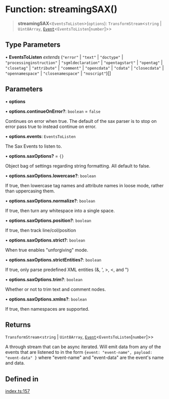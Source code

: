 # Function: streamingSAX()

> **streamingSAX**\<`EventsToListen`\>(`options`): `TransformStream`\<`string` \| `Uint8Array`, [`Event`](../type-aliases/Event.md)\<`EventsToListen`\[`number`\]\>\>

## Type Parameters

• **EventsToListen** *extends* (`"error"` \| `"text"` \| `"doctype"` \| `"processinginstruction"` \| `"sgmldeclaration"` \| `"opentagstart"` \| `"opentag"` \| `"closetag"` \| `"attribute"` \| `"comment"` \| `"opencdata"` \| `"cdata"` \| `"closecdata"` \| `"opennamespace"` \| `"closenamespace"` \| `"noscript"`)[]

## Parameters

• **options**

• **options.continueOnError?**: `boolean` = `false`

Continues on error when true. The default of the sax parser is to stop on error pass true to instead continue on error.

• **options.events**: `EventsToListen`

The Sax Events to listen to.

• **options.saxOptions?** = `{}`

Object bag of settings regarding string formatting. All default to false.

• **options.saxOptions.lowercase?**: `boolean`

If true, then lowercase tag names and attribute names in loose mode, rather than uppercasing them.

• **options.saxOptions.normalize?**: `boolean`

If true, then turn any whitespace into a single space.

• **options.saxOptions.position?**: `boolean`

If true, then track line/col/position

• **options.saxOptions.strict?**: `boolean`

When true enables "unforgiving" mode.

• **options.saxOptions.strictEntities?**: `boolean`

If true, only parse predefined XML entities (&amp;, &apos;, &gt;, &lt;, and &quot;)

• **options.saxOptions.trim?**: `boolean`

Whether or not to trim text and comment nodes.

• **options.saxOptions.xmlns?**: `boolean`

If true, then namespaces are supported.

## Returns

`TransformStream`\<`string` \| `Uint8Array`, [`Event`](../type-aliases/Event.md)\<`EventsToListen`\[`number`\]\>\>

A through stream that can be async iterated. Will emit data from any of the events that are listened to in the form `{event: "event-name", payload: "event-data" }` where "event-name" and "event-data" are the event's name and data.

## Defined in

[index.ts:157](https://github.com/johnsonjo4531/xml-to-json-webstream/blob/fd588757886c9248e940517cc56136cf677a6ed7/src/index.ts#L157)
